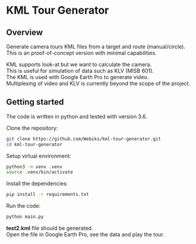 # KML Tour Generator
## Overview
Generate camera tours KML files from a target and route (manual/circle).  
This is an proof-of-concept version with minimal capabilities.  

KML supports look-at but we want to calculate the camera.  
This is useful for simulation of data such as KLV (MISB 601).  
The KML is used with Google Earth Pro to generate video.  
Multiplexing of video and KLV is currently beyond the scope of the project. 

## Getting started
The code is written in python and tested with version 3.6.  

Clone the repository:
```bash
git clone https://github.com/Webiks/kml-tour-generator.git
cd kml-tour-generator
```

Setup virtual environment:
```bash
python3 -m venv .venv
source .venv/bin/activate
```

Install the dependencies:
```bash
pip install -r requirements.txt
```

Run the code:
```bash
python main.py
```

**test2.kml** file should be generated.  
Open the file in Google Earth Pro, see the data and play the tour.
